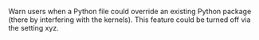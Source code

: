 Warn users when a Python file could override an existing Python package (there by interfering with the kernels).
    This feature could be turned off via the setting xyz.
